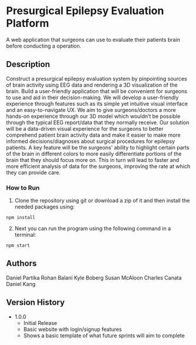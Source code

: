 # Presurgical Epilepsy Evaluation Platform

A web application that surgeons can use to evaluate their patients brain before conducting a operation. 

## Description

Construct a presurgical epilepsy evaluation system by pinpointing sources of brain activity using EEG data and rendering a 3D visualization of the brain. Build a user-friendly application that will be convenient for surgeons to use and aid in their decision-making. We will develop a user-friendly experience through features such as its simple yet intuitive visual interface and an easy-to-navigate UX. We aim to give surgeons/doctors a more hands-on experience through our 3D model which wouldn’t be possible through the typical EEG report/data that they normally receive. Our solution will be a data-driven visual experience for the surgeons to better comprehend patient brain activity data and make it easier to make more informed decisions/diagnoses about surgical procedures for epilepsy patients. A key feature will be the surgeons' ability to highlight certain parts of the brain in different colors to more easily differentiate portions of the brain that they should focus more on. This in turn will lead to faster and more efficient analysis of data for the surgeons, improving the rate at which they can provide care.

### How to Run

1. Clone the repository using git or download a zip of it and then install the needed packages using:
```
npm install
```

2. Next you can run the program using the following command in a terminal:
```
npm start
```

## Authors

Daniel Partika
Rohan Balani
Kyle Boberg
Susan McAloon
Charles Canata
Daniel Kang

## Version History

* 1.0.0
    * Initial Release
    * Basic website with login/signup features
    * Shows a basic template of what future sprints will aim to complete
